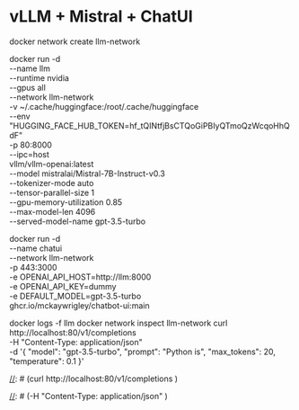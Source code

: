 # vLLM + Mistral + ChatUI

docker network create llm-network

docker run -d \
  --name llm \
  --runtime nvidia \
  --gpus all \
  --network llm-network \
  -v ~/.cache/huggingface:/root/.cache/huggingface \
  --env "HUGGING_FACE_HUB_TOKEN=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" \
  -p 80:8000 \
  --ipc=host \
  vllm/vllm-openai:latest \
  --model mistralai/Mistral-7B-Instruct-v0.3 \
  --tokenizer-mode auto \
  --tensor-parallel-size 1 \
  --gpu-memory-utilization 0.85 \
  --max-model-len 4096 \
  --served-model-name gpt-3.5-turbo

docker run -d \
  --name chatui \
  --network llm-network \
  -p 443:3000 \
  -e OPENAI_API_HOST=http://llm:8000 \
  -e OPENAI_API_KEY=dummy \
  -e DEFAULT_MODEL=gpt-3.5-turbo \
  ghcr.io/mckaywrigley/chatbot-ui:main

docker logs -f llm
docker network inspect llm-network
curl http://localhost:80/v1/completions \
    -H "Content-Type: application/json" \
    -d '{
        "model": "gpt-3.5-turbo",
        "prompt": "Python is",
        "max_tokens": 20,
        "temperature": 0.1
    }'

[//]: # (curl http://localhost:80/v1/completions \)

[//]: # (-H "Content-Type: application/json" \)

[//]: # (-d '{)

[//]: # (  "model": "gpt-3.5-turbo",)

[//]: # (  "prompt": "המ",  # הטקסט שהמשתמש מתחיל להקליד)

[//]: # (  "max_tokens": 10,)

[//]: # (  "temperature": 0.1,)

[//]: # (  "stream": false)

[//]: # (}')
